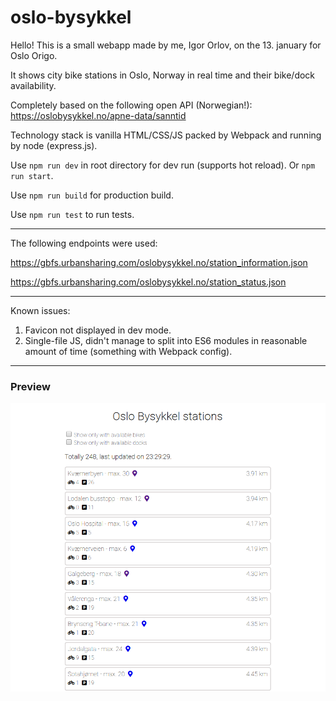 # oslo-bysykkel

Hello! This is a small webapp made by me, Igor Orlov, on the 13. january for Oslo Origo.

It shows city bike stations in Oslo, Norway in real time and their bike/dock availability.

Completely based on the following open API (Norwegian!): https://oslobysykkel.no/apne-data/sanntid

Technology stack is vanilla HTML/CSS/JS packed by Webpack and running by node (express.js).

Use `npm run dev` in root directory for dev run (supports hot reload). Or `npm run start`.

Use `npm run build` for production build.

Use `npm run test` to run tests.


---

The following endpoints were used:

https://gbfs.urbansharing.com/oslobysykkel.no/station_information.json

https://gbfs.urbansharing.com/oslobysykkel.no/station_status.json


---

Known issues:
1. Favicon not displayed in dev mode.
2. Single-file JS, didn't manage to split into ES6 modules in reasonable amount of time (something with Webpack config).

---
### Preview

![Failed to load image...](public/preview_bysykkel.png "App preview")
